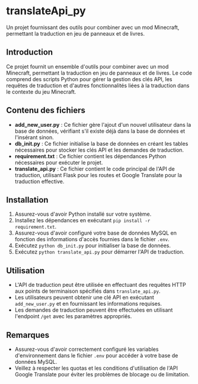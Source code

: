 # translateApi_py

Un projet fournissant des outils pour combiner avec un mod Minecraft, permettant la traduction en jeu de panneaux et de livres.

## Introduction

Ce projet fournit un ensemble d'outils pour combiner avec un mod Minecraft, permettant la traduction en jeu de panneaux et de livres. Le code comprend des scripts Python pour gérer la gestion des clés API, les requêtes de traduction et d'autres fonctionnalités liées à la traduction dans le contexte du jeu Minecraft.

## Contenu des fichiers

- **add_new_user.py** : Ce fichier gère l'ajout d'un nouvel utilisateur dans la base de données, vérifiant s'il existe déjà dans la base de données et l'insérant sinon.
- **db_init.py** : Ce fichier initialise la base de données en créant les tables nécessaires pour stocker les clés API et les demandes de traduction.
- **requirement.txt** : Ce fichier contient les dépendances Python nécessaires pour exécuter le projet.
- **translate_api.py** : Ce fichier contient le code principal de l'API de traduction, utilisant Flask pour les routes et Google Translate pour la traduction effective.

## Installation

1. Assurez-vous d'avoir Python installé sur votre système.
2. Installez les dépendances en exécutant `pip install -r requirement.txt`.
3. Assurez-vous d'avoir configuré votre base de données MySQL en fonction des informations d'accès fournies dans le fichier `.env`.
4. Exécutez `python db_init.py` pour initialiser la base de données.
5. Exécutez `python translate_api.py` pour démarrer l'API de traduction.

## Utilisation

- L'API de traduction peut être utilisée en effectuant des requêtes HTTP aux points de terminaison spécifiés dans `translate_api.py`.
- Les utilisateurs peuvent obtenir une clé API en exécutant `add_new_user.py` et en fournissant les informations requises.
- Les demandes de traduction peuvent être effectuées en utilisant l'endpoint `/get` avec les paramètres appropriés.

## Remarques

- Assurez-vous d'avoir correctement configuré les variables d'environnement dans le fichier `.env` pour accéder à votre base de données MySQL.
- Veillez à respecter les quotas et les conditions d'utilisation de l'API Google Translate pour éviter les problèmes de blocage ou de limitation.

